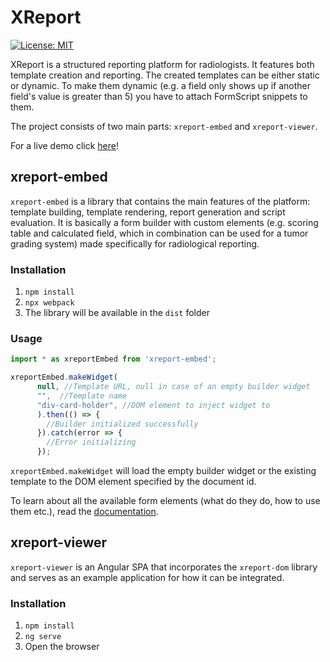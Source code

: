 # XReport
[![License: MIT](https://img.shields.io/badge/License-MIT-yellow.svg)](https://opensource.org/licenses/MIT)

XReport is a structured reporting platform for radiologists. It features both template creation and reporting. The created templates can be either static or dynamic. To make them dynamic (e.g. a field only shows up if another field's value is greater than 5) you have to attach FormScript snippets to them.

The project consists of two main parts: `xreport-embed` and `xreport-viewer`.

For a live demo click [here](https://app.radiosheets.com)!

## xreport-embed

`xreport-embed` is a library that contains the main features of the platform: template building, template rendering, report generation and script evaluation. It is basically a form builder with custom elements (e.g. scoring table and calculated field, which in combination can be used for a tumor grading system) made specifically for radiological reporting.

### Installation

1. `npm install`
2. `npx webpack`
3. The library will be available in the `dist` folder

### Usage

````javascript
import * as xreportEmbed from 'xreport-embed';

xreportEmbed.makeWidget(
      null, //Template URL, null in case of an empty builder widget
      "",  //Template name
      "div-card-holder", //DOM element to inject widget to
      ).then(() => {
        //Builder initialized successfully
      }).catch(error => {
        //Error initializing
      });
`````

`xreportEmbed.makeWidget` will load the empty builder widget or the existing template to the DOM element specified by the document id.

To learn about all the available form elements (what do they do, how to use them etc.), read the [documentation](https://wpmed92.github.io/xreport/).

## xreport-viewer

`xreport-viewer` is an Angular SPA that incorporates the `xreport-dom` library and serves as an example application for how it can be integrated.

### Installation

1. `npm install`
2. `ng serve`
3. Open the browser